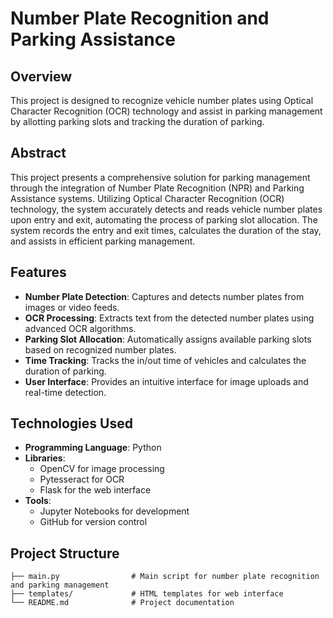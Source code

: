 # Number Plate Recognition and Parking Assistance

## Overview
This project is designed to recognize vehicle number plates using Optical Character Recognition (OCR) technology and assist in parking management by allotting parking slots and tracking the duration of parking.

## Abstract
This project presents a comprehensive solution for parking management through the integration of Number Plate Recognition (NPR) and Parking Assistance systems. Utilizing Optical Character Recognition (OCR) technology, the system accurately detects and reads vehicle number plates upon entry and exit, automating the process of parking slot allocation. The system records the entry and exit times, calculates the duration of the stay, and assists in efficient parking management.

## Features
- **Number Plate Detection**: Captures and detects number plates from images or video feeds.
- **OCR Processing**: Extracts text from the detected number plates using advanced OCR algorithms.
- **Parking Slot Allocation**: Automatically assigns available parking slots based on recognized number plates.
- **Time Tracking**: Tracks the in/out time of vehicles and calculates the duration of parking.
- **User Interface**: Provides an intuitive interface for image uploads and real-time detection.

## Technologies Used
- **Programming Language**: Python
- **Libraries**: 
  - OpenCV for image processing
  - Pytesseract for OCR
  - Flask for the web interface
- **Tools**: 
  - Jupyter Notebooks for development
  - GitHub for version control

## Project Structure
```plaintext
├── main.py                # Main script for number plate recognition and parking management
├── templates/             # HTML templates for web interface
└── README.md              # Project documentation

